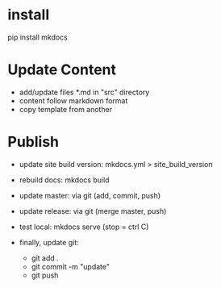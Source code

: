 # install
pip install mkdocs

# Update Content
+ add/update files *.md in "src" directory
+ content follow markdown format
+ copy template from another

# Publish
+ update site build version: mkdocs.yml > site_build_version
+ rebuild docs: mkdocs build
+ update master: via git (add, commit, push)
+ update release: via git (merge master, push)
+ test local: mkdocs serve (stop = ctrl C)

+ finally, update git: 
  + git add .
  + git commit -m "update"
  + git push